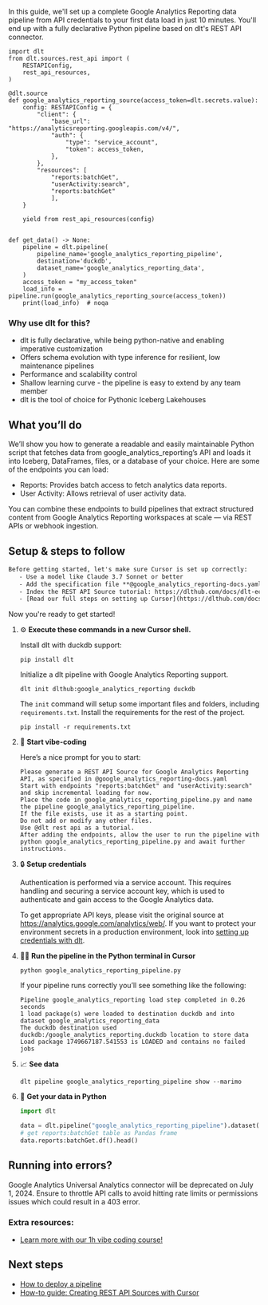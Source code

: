 In this guide, we'll set up a complete Google Analytics Reporting data pipeline from API credentials to your first data load in just 10 minutes. You'll end up with a fully declarative Python pipeline based on dlt's REST API connector.

```python-outcome
import dlt
from dlt.sources.rest_api import (
    RESTAPIConfig,
    rest_api_resources,
)

@dlt.source
def google_analytics_reporting_source(access_token=dlt.secrets.value):
    config: RESTAPIConfig = {
        "client": {
            "base_url": "https://analyticsreporting.googleapis.com/v4/",
            "auth": {
                "type": "service_account",
                "token": access_token,
            },
        },
        "resources": [
            "reports:batchGet",
            "userActivity:search",
            "reports:batchGet"
            ],
    }

    yield from rest_api_resources(config)


def get_data() -> None:
    pipeline = dlt.pipeline(
        pipeline_name='google_analytics_reporting_pipeline',
        destination='duckdb',
        dataset_name='google_analytics_reporting_data', 
    )
    access_token = "my_access_token"
    load_info = pipeline.run(google_analytics_reporting_source(access_token))
    print(load_info)  # noqa
```

### Why use dlt for this?

- dlt is fully declarative, while being python-native and enabling imperative customization
- Offers schema evolution with type inference for resilient, low maintenance pipelines
- Performance and scalability control
- Shallow learning curve - the pipeline is easy to extend by any team member
- dlt is the tool of choice for Pythonic Iceberg Lakehouses

## What you’ll do

We’ll show you how to generate a readable and easily maintainable Python script that fetches data from google_analytics_reporting’s API and loads it into Iceberg, DataFrames, files, or a database of your choice. Here are some of the endpoints you can load:

- Reports: Provides batch access to fetch analytics data reports.
- User Activity: Allows retrieval of user activity data.

You can combine these endpoints to build pipelines that extract structured content from Google Analytics Reporting workspaces at scale — via REST APIs or webhook ingestion.

## Setup & steps to follow

```default
Before getting started, let's make sure Cursor is set up correctly:
   - Use a model like Claude 3.7 Sonnet or better
   - Add the specification file **@google_analytics_reporting-docs.yaml** as context
   - Index the REST API Source tutorial: https://dlthub.com/docs/dlt-ecosystem/verified-sources/rest_api/ and add it to context as **@dlt rest api**
   - [Read our full steps on setting up Cursor](https://dlthub.com/docs/dlt-ecosystem/llm-tooling/cursor-restapi#23-configuring-cursor-with-documentation)
```

Now you're ready to get started! 

1. ⚙️ **Execute these commands in a new Cursor shell.**
    
    Install dlt with duckdb support:
    ```shell
    pip install dlt
    ```

    Initialize a dlt pipeline with Google Analytics Reporting support.
    ```shell
    dlt init dlthub:google_analytics_reporting duckdb
    ```

    The `init` command will setup some important files and folders, including `requirements.txt`. Install the requirements for the rest of the project.
    ```shell
    pip install -r requirements.txt
    ```
    
2. 🤠 **Start vibe-coding**
    
    Here’s a nice prompt for you to start: 
    
    ```prompt
    Please generate a REST API Source for Google Analytics Reporting API, as specified in @google_analytics_reporting-docs.yaml 
    Start with endpoints "reports:batchGet" and "userActivity:search" and skip incremental loading for now. 
    Place the code in google_analytics_reporting_pipeline.py and name the pipeline google_analytics_reporting_pipeline. 
    If the file exists, use it as a starting point. 
    Do not add or modify any other files. 
    Use @dlt rest api as a tutorial. 
    After adding the endpoints, allow the user to run the pipeline with python google_analytics_reporting_pipeline.py and await further instructions.
    ```

    
3. 🔒 **Setup credentials** 
    
    Authentication is performed via a service account. This requires handling and securing a service account key, which is used to authenticate and gain access to the Google Analytics data.
    
    To get appropriate API keys, please visit the original source at https://analytics.google.com/analytics/web/.
    If you want to protect your environment secrets in a production environment, look into [setting up credentials with dlt](https://dlthub.com/docs/walkthroughs/add_credentials).
    
4. 🏃‍♀️ **Run the pipeline in the Python terminal in Cursor**
    
    ```shell
    python google_analytics_reporting_pipeline.py
    ```
    
    If your pipeline runs correctly you’ll see something like the following:
    
    ```shell
    Pipeline google_analytics_reporting load step completed in 0.26 seconds
    1 load package(s) were loaded to destination duckdb and into dataset google_analytics_reporting_data
    The duckdb destination used duckdb:/google_analytics_reporting.duckdb location to store data
    Load package 1749667187.541553 is LOADED and contains no failed jobs
    ```
    
5. 📈 **See data**
    
    ```shell
    dlt pipeline google_analytics_reporting_pipeline show --marimo
    ```
    
6. 🐍 **Get your data in Python**
    
    ```python
    import dlt

   data = dlt.pipeline("google_analytics_reporting_pipeline").dataset()
   # get reports:batchGet table as Pandas frame
   data.reports:batchGet.df().head()
    ```

## Running into errors?

Google Analytics Universal Analytics connector will be deprecated on July 1, 2024. Ensure to throttle API calls to avoid hitting rate limits or permissions issues which could result in a 403 error.

### Extra resources:

- [Learn more with our 1h vibe coding course!](https://www.youtube.com/watch?v=GGid70rnJuM)

## Next steps

- [How to deploy a pipeline](https://dlthub.com/docs/walkthroughs/deploy-a-pipeline)
- [How-to guide: Creating REST API Sources with Cursor](https://dlthub.com/docs/dlt-ecosystem/llm-tooling/cursor-restapi)